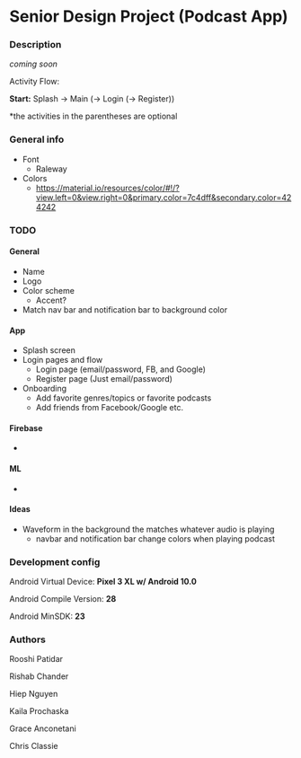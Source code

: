 # Senior Design Project (Podcast App)

### Description

*coming soon*

Activity Flow:

**Start:** Splash -> Main (-> Login (-> Register))

*the activities in the parentheses are optional

### General info

- Font
  - Raleway
- Colors
  - <https://material.io/resources/color/#!/?view.left=0&view.right=0&primary.color=7c4dff&secondary.color=424242>

### TODO

#### General

- Name
- Logo
- Color scheme
  - Accent?
- Match nav bar and notification bar to background color

#### App

- Splash screen
- Login pages and flow
  - Login page (email/password, FB, and Google)
  - Register page (Just email/password)
- Onboarding
  - Add favorite genres/topics or favorite podcasts
  - Add friends from Facebook/Google etc.

#### Firebase

- 

#### ML

- 

#### Ideas

- Waveform in the background the matches whatever audio is playing
  - navbar and notification bar change colors when playing podcast

### Development config

Android Virtual Device: **Pixel 3 XL w/ Android 10.0**

Android Compile Version: **28**

Android MinSDK: **23**

### Authors

Rooshi Patidar

Rishab Chander

Hiep Nguyen

Kaila Prochaska

Grace Anconetani

Chris Classie